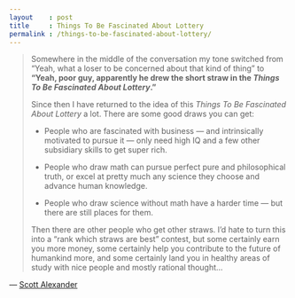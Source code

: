 ```yaml
---
layout    : post
title     : Things To Be Fascinated About Lottery
permalink : /things-to-be-fascinated-about-lottery/
---
```



> Somewhere in the middle of the conversation my tone switched from “Yeah, what
> a loser to be concerned about that kind of thing” to **“Yeah, poor guy,
> apparently he drew the short straw in the _Things To Be Fascinated About
> Lottery_.”**
> 
> Since then I have returned to the idea of this _Things To Be Fascinated About
> Lottery_ a lot. There are some good draws you can get:
>
> * People who are fascinated with business &mdash; and intrinsically motivated
>   to pursue it &mdash; only need high IQ and a few other subsidiary skills to get
>   super rich.
>
> * People who draw math can pursue perfect pure and philosophical truth, or
>   excel at pretty much any science they choose and advance human knowledge.
>
> * People who draw science without math have a harder time &mdash; but there
>   are still places for them.
> 
> Then there are other people who get other straws. I’d hate to turn this into
> a “rank which straws are best” contest, but some certainly earn you more
> money, some certainly help you contribute to the future of humankind more,
> and some certainly land you in healthy areas of study with nice people and
> mostly rational thought...


&mdash; [Scott Alexander](https://slatestarcodex.com/2013/06/30/the-lottery-of-fascinations/)
